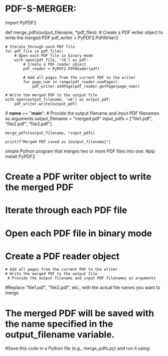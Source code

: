 # PDF-S-MERGER:

import PyPDF2

def merge_pdfs(output_filename, *pdf_files):
    # Create a PDF writer object to write the merged PDF
    pdf_writer = PyPDF2.PdfWriter()

    # Iterate through each PDF file
    for pdf_file in pdf_files:
        # Open each PDF file in binary mode
        with open(pdf_file, 'rb') as pdf:
            # Create a PDF reader object
            pdf_reader = PyPDF2.PdfReader(pdf)
            
            # Add all pages from the current PDF to the writer
            for page_num in range(pdf_reader.numPages):
                pdf_writer.addPage(pdf_reader.getPage(page_num))

    # Write the merged PDF to the output file
    with open(output_filename, 'wb') as output_pdf:
        pdf_writer.write(output_pdf)

if __name__ == "__main__":
    # Provide the output filename and input PDF filenames as arguments
    output_filename = "merged.pdf"
    input_pdfs = ["file1.pdf", "file2.pdf", "file3.pdf"]

    merge_pdfs(output_filename, *input_pdfs)

    print(f"Merged PDF saved as {output_filename}")























simple Python program that merges two or more PDF files into one:
#pip install PyPDF2
 # Create a PDF writer object to write the merged PDF
  # Iterate through each PDF file
   # Open each PDF file in binary mode
   # Create a PDF reader object
    # Add all pages from the current PDF to the writer
    # Write the merged PDF to the output file
     # Provide the output filename and input PDF filenames as arguments

     
#Replace "file1.pdf", "file2.pdf", etc., with the actual file names you want to merge. 
# The merged PDF will be saved with the name specified in the output_filename variable.
#Save this code in a Python file (e.g., merge_pdfs.py) and run it using:
